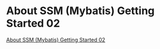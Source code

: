 # About SSM (Mybatis) Getting Started 02
[About SSM (Mybatis) Getting Started 02](https://aiwithcloud.com/2022/09/19/about_ssm_mybatis_getting_started_02/)